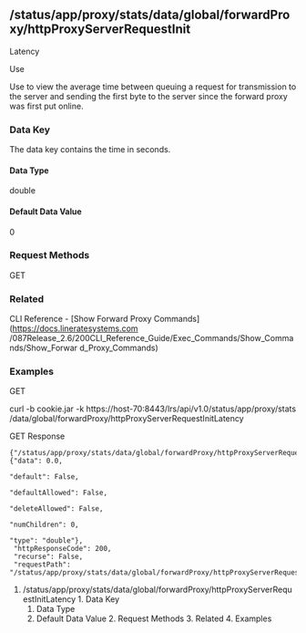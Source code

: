 ## /status/app/proxy/stats/data/global/forwardProxy/httpProxyServerRequestInit
Latency

Use

Use to view the average time between queuing a request for transmission to the
server and sending the first byte to the server since the forward proxy was
first put online.

### Data Key

The data key contains the time in seconds.

#### Data Type

double

#### Default Data Value

0

### Request Methods

GET

### Related

CLI Reference - [Show Forward Proxy Commands](https://docs.lineratesystems.com
/087Release_2.6/200CLI_Reference_Guide/Exec_Commands/Show_Commands/Show_Forwar
d_Proxy_Commands)

### Examples

GET

curl -b cookie.jar -k https://host-70:8443/lrs/api/v1.0/status/app/proxy/stats
/data/global/forwardProxy/httpProxyServerRequestInitLatency

GET Response

    
    
    {"/status/app/proxy/stats/data/global/forwardProxy/httpProxyServerRequestInitLatency": {"data": 0.0,
                                                                                             "default": False,
                                                                                             "defaultAllowed": False,
                                                                                             "deleteAllowed": False,
                                                                                             "numChildren": 0,
                                                                                             "type": "double"},
     "httpResponseCode": 200,
     "recurse": False,
     "requestPath": "/status/app/proxy/stats/data/global/forwardProxy/httpProxyServerRequestInitLatency"}
    

  1. /status/app/proxy/stats/data/global/forwardProxy/httpProxyServerRequestInitLatency
    1. Data Key
      1. Data Type
      2. Default Data Value
    2. Request Methods
    3. Related
    4. Examples

